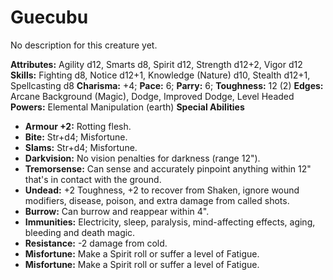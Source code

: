 # Guecubu

No description for this creature yet.

**Attributes:** Agility d12, Smarts d8, Spirit d12, Strength d12+2,
Vigor d12
**Skills:** Fighting d8, Notice d12+1, Knowledge (Nature) d10, Stealth
d12+1, Spellcasting d8
**Charisma:** +4; **Pace:** 6; **Parry:** 6; **Toughness:** 12 (2)
**Edges:** Arcane Background (Magic), Dodge, Improved Dodge, Level
Headed
**Powers:** Elemental Manipulation (earth)
**Special Abilities**

- **Armour +2:** Rotting flesh.
- **Bite:** Str+d4; Misfortune.
- **Slams:** Str+d4; Misfortune.
- **Darkvision:** No vision penalties for darkness (range 12").
- **Tremorsense:** Can sense and accurately pinpoint anything within
12" that's in contact with the ground.
- **Undead:** +2 Toughness, +2 to recover from Shaken, ignore wound
modifiers, disease, poison, and extra damage from called shots.
- **Burrow:** Can burrow and reappear within 4".
- **Immunities:** Electricity, sleep, paralysis, mind-affecting effects,
aging, bleeding and death magic.
- **Resistance:** -2 damage from cold.
- **Misfortune:** Make a Spirit roll or suffer a level of Fatigue.
- **Misfortune:** Make a Spirit roll or suffer a level of Fatigue.

